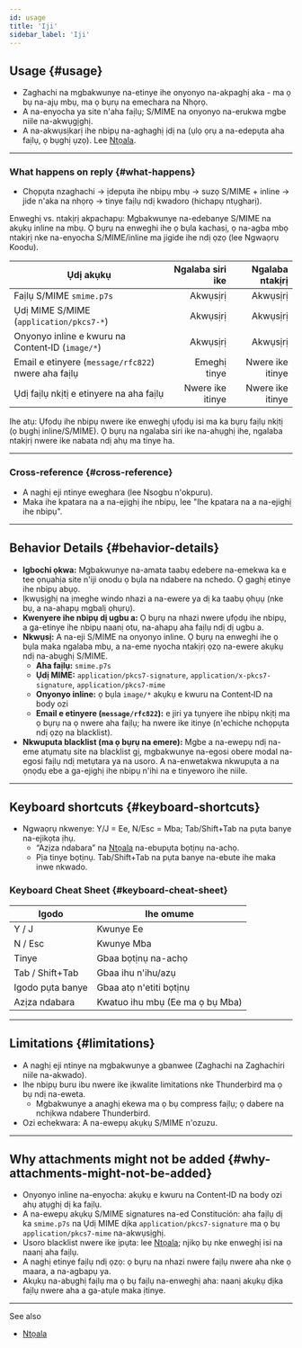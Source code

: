 ```yaml
---
id: usage
title: 'Iji'
sidebar_label: 'Iji'
---
```


## Usage {#usage}

- Zaghachi na mgbakwunye na-etinye ihe onyonyo na-akpaghị aka - ma ọ bụ na-ajụ mbụ, ma ọ bụrụ na emechara na Nhọrọ.
- A na-enyocha ya site n'aha faịlụ; S/MIME na onyonyo na-erukwa mgbe niile na-akwụgịghị.
- A na-akwụsịkarị ihe nbipụ na-aghaghị ịdị na (ụlọ ọrụ a na-edepụta aha faịlụ, ọ bụghị ụzọ). Lee [Ntọala](configuration#blacklist-glob-patterns).

---

### What happens on reply {#what-happens}

- Chọpụta nzaghachi → ịdepụta ihe nbipụ mbụ → suzọ S/MIME + inline → jide n'aka na nhọrọ → tinye faịlụ ndị kwadoro (hichapụ ntụgharị).

Enweghị vs. ntakịrị akpachapụ: Mgbakwunye na-edebanye S/MIME na akụkụ inline na mbụ. Ọ bụrụ na enweghi ihe ọ bụla kachasị, ọ na-agba mbọ ntakịrị nke na-enyocha S/MIME/inline ma jigide ihe ndị ọzọ (lee Ngwaọrụ Koodu).

| Ụdị akụkụ                                           | Ngalaba siri ike |  Ngalaba ntakịrị |
| --------------------------------------------------- | ---------------: | ---------------: |
| Faịlụ S/MIME `smime.p7s`                            |         Akwụsịrị |         Akwụsịrị |
| Ụdị MIME S/MIME (`application/pkcs7-*`)             |         Akwụsịrị |         Akwụsịrị |
| Onyonyo inline e kwuru na Content‑ID (`image/*`)    |         Akwụsịrị |         Akwụsịrị |
| Email e etinyere (`message/rfc822`) nwere aha faịlụ |     Emeghị tinye | Nwere ike itinye |
| Ụdị faịlụ nkịtị e etinyere na aha faịlụ             | Nwere ike itinye | Nwere ike itinye |

Ihe atụ: Ụfọdụ ihe nbipụ nwere ike enweghị ụfọdụ isi ma ka bụrụ faịlụ nkịtị (ọ bụghị inline/S/MIME). Ọ bụrụ na ngalaba siri ike na-ahụghị ihe, ngalaba ntakịrị nwere ike nabata ndị ahụ ma tinye ha.

---

### Cross‑reference {#cross-reference}

- A naghị eji ntinye eweghara (lee Nsogbu n'okpuru).
- Maka ihe kpatara na a na-ejighị ihe nbipụ, lee "Ihe kpatara na a na-ejighị ihe nbipụ".

---

## Behavior Details {#behavior-details}

- **Igbochi ọkwa:** Mgbakwunye na-amata taabụ edebere na-emekwa ka e tee ọnụahịa site n'iji onodu ọ bụla na ndabere na nchedo. Ọ gaghị etinye ihe nbipụ abụọ.
- Ịkwụsịghị na ịmeghe windo nhazi a na-ewere ya dị ka taabụ ọhụụ (nke bụ, a na-ahapụ mgbalị ọhụrụ).
- **Kwenyere ihe nbipụ dị ugbu a:** Ọ bụrụ na nhazi nwere ụfọdụ ihe nbipụ, a ga-etinye ihe nbipụ naanị otu, na-ahapụ aha faịlụ ndị dị ugbu a.
- **Nkwụsị:** A na-eji S/MIME na onyonyo inline. Ọ bụrụ na enweghi ihe ọ bụla maka ngalaba mbụ, a na-eme nyocha ntakịrị ọzọ na-ewere akụkụ ndị na-abụghị S/MIME.
  - **Aha faịlụ:** `smime.p7s`
  - **Ụdị MIME:** `application/pkcs7-signature`, `application/x-pkcs7-signature`, `application/pkcs7-mime`
  - **Onyonyo inline:** ọ bụla `image/*` akụkụ e kwuru na Content‑ID na body ozi
  - **Email e etinyere (`message/rfc822`):** e jiri ya tụnyere ihe nbipụ nkịtị ma ọ bụrụ na ọ nwere aha faịlụ; ha nwere ike itinye (n'echiche nchọpụta ndị ọzọ na blacklist).
- **Nkwuputa blacklist (ma ọ bụrụ na emere):** Mgbe a na-ewepụ ndị na-eme atụmatụ site na blacklist gị,
  mgbakwunye na-egosi obere modal na-egosi faịlụ ndị metụtara ya na
  usoro. A na-enwetakwa nkwupụta a na ọnọdụ ebe a ga-ejighị ihe nbipụ
  n'ihi na e tinyeworo ihe niile.

---

## Keyboard shortcuts {#keyboard-shortcuts}

- Ngwaọrụ nkwenye: Y/J = Ee, N/Esc = Mba; Tab/Shift+Tab na pụta banye na-ejikọta ịhụ.
  - “Azịza ndabara” na [Ntọala](configuration#confirmation) na-ebupụta bọtịnụ na-achọ.
  - Pịa tinye bọtịnụ. Tab/Shift+Tab na pụta banye na-ebute ihe maka inwe nkwado.

### Keyboard Cheat Sheet {#keyboard-cheat-sheet}

| Igodo            | Ihe omume                       |
| ---------------- | ------------------------------- |
| Y / J            | Kwunye Ee                       |
| N / Esc          | Kwunye Mba                      |
| Tinye            | Gbaa bọtịnụ na-achọ             |
| Tab / Shift+Tab  | Gbaa ihu n'ihu/azụ              |
| Igodo pụta banye | Gbaa atọ n'etiti bọtịnụ         |
| Azịza ndabara    | Kwatuo ihu mbụ (Ee ma ọ bụ Mba) |

---

## Limitations {#limitations}

- A naghị eji ntinye na mgbakwunye a gbanwee (Zaghachi na Zaghachiri niile na-akwado).
- Ihe nbipụ buru ibu nwere ike ịkwalite limitations nke Thunderbird ma ọ bụ ndị na-eweta.
  - Mgbakwunye a anaghị ekewa ma ọ bụ compress faịlụ; ọ dabere na nchịkwa ndabere Thunderbird.
- Ozi echekwara: A na-ewepụ akụkụ S/MIME n'ozuzu.

---

## Why attachments might not be added {#why-attachments-might-not-be-added}

- Onyonyo inline na-enyocha: akụkụ e kwuru na Content‑ID na body ozi ahụ atụghị dị ka faịlụ.
- A na-ewepụ akụkụ S/MIME signatures na-ed Constitución: aha faịlụ dị ka `smime.p7s` na Ụdị MIME dịka `application/pkcs7-signature` ma ọ bụ `application/pkcs7-mime` na-akwụsịghị.
- Usoro blacklist nwere ike ịpụta: lee [Ntọala](configuration#blacklist-glob-patterns); njikọ bụ nke enweghị isi na naanị aha faịlụ.
- A naghị etinye faịlụ ndị ọzọ: ọ bụrụ na nhazi nwere faịlụ nwere aha nke ọ maara, a na-agbapụ ya.
- Akụkụ na-abụghị faịlụ ma ọ bụ faịlụ na-enweghị aha: naanị akụkụ dịka faịlụ nwere aha a ga-atụle maka ịtinye.

---

See also

- [Ntọala](configuration)
